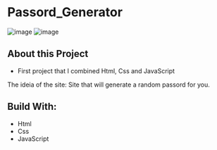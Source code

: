 # Passord_Generator

![image](https://user-images.githubusercontent.com/98038100/233652223-a9ffb213-48ef-47de-aff0-a323f2f0f048.png)
![image](https://user-images.githubusercontent.com/98038100/233652289-54e07dc5-2c25-4d3b-bda1-9e9f08d8edaa.png)


## About this Project

- First project that I combined Html, Css and JavaScript

The ideia of the site:
Site that will generate a random passord for you.


## Build With:

- Html
- Css
- JavaScript
